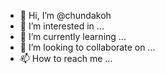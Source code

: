 - 👋 Hi, I’m @chundakoh
- 👀 I’m interested in ...
- 🌱 I’m currently learning ...
- 💞️ I’m looking to collaborate on ...
- 📫 How to reach me ...

<!---
chundakoh/chundakoh is a ✨ special ✨ repository because its `README.md` (this file) appears on your GitHub profile.
You can click the Preview link to take a look at your changes.
--->
